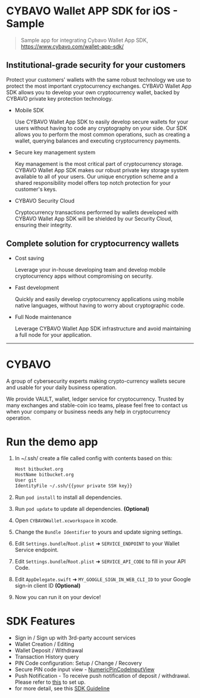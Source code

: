 # CYBAVO Wallet APP SDK for iOS - Sample

> Sample app for integrating Cybavo Wallet App SDK, <https://www.cybavo.com/wallet-app-sdk/>

## Institutional-grade security for your customers

Protect your customers' wallets with the same robust technology we use to protect the most important cryptocurrency exchanges. CYBAVO Wallet App SDK allows you to develop your own cryptocurrency wallet, backed by CYBAVO private key protection technology.

- Mobile SDK

    Use CYBAVO Wallet App SDK to easily develop secure wallets for your users without having to code any cryptography on your side. Our SDK allows you to perform the most common operations, such as creating a wallet, querying balances and executing cryptocurrency payments.

- Secure key management system

    Key management is the most critical part of cryptocurrency storage. CYBAVO Wallet App SDK makes our robust private key storage system available to all of your users. Our unique encryption scheme and a shared responsibility model offers top notch protection for your customer's keys.

- CYBAVO Security Cloud

    Cryptocurrency transactions performed by wallets developed with CYBAVO Wallet App SDK will be shielded by our Security Cloud, ensuring their integrity.

## Complete solution for cryptocurrency wallets

- Cost saving

    Leverage your in-house developing team and develop mobile cryptocurrency apps without compromising on security.

- Fast development

    Quickly and easily develop cryptocurrency applications using mobile native languages, without having to worry about cryptographic code.

- Full Node maintenance

    Leverage CYBAVO Wallet App SDK infrastructure and avoid maintaining a full node for your application.

---

# CYBAVO

A group of cybersecurity experts making crypto-currency wallets secure and usable for your daily business operation.

We provide VAULT, wallet, ledger service for cryptocurrency. Trusted by many exchanges and stable-coin ico teams, please feel free to contact us when your company or business needs any help in cryptocurrency operation.

# Run the demo app

1. In ~/.ssh/ create a file called config with contents based on this:

    ```default
    Host bitbucket.org
    HostName bitbucket.org
    User git
    IdentityFile ~/.ssh/{{your private SSH key}}
    ```

2. Run ```pod install``` to install all dependencies.
3. Run ```pod update``` to update all dependencies. **(Optional)**
4. Open ```CYBAVOWallet.xcworkspace``` in xcode.
5. Change the `Bundle Identifier` to yours and update signing settings.
6. Edit `Settings.bundle`/`Root.plist` ➜ `SERVICE_ENDPOINT` to your Wallet Service endpoint.
7. Edit `Settings.bundle`/`Root.plist` ➜ `SERVICE_API_CODE` to fill in your API Code.
8. Edit `AppDelegate.swift` ➜ `MY_GOOGLE_SIGN_IN_WEB_CLI_ID` to your Google sign-in client ID **(Optional)**
9. Now you can run it on your device!

# SDK Features

- Sign in / Sign up with 3rd-party account services
- Wallet Creation / Editing
- Wallet Deposit / Withdrawal
- Transaction History query
- PIN Code configuration: Setup / Change / Recovery
- Secure PIN code input view - [NumericPinCodeInputView](docs/NumericPinCodeInputView.md)
- Push Notification - To receive push notification of deposit / withdrawal. Please refer to [this](docs/PushNotification.md) to set up.
- for more detail, see this [SDK Guideline](docs/SDK_Guideline.md)
